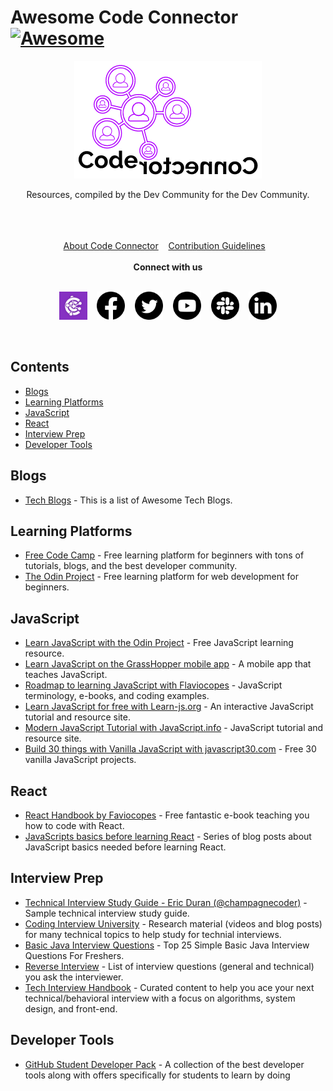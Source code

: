 # Awesome Code Connector [![Awesome](https://awesome.re/badge.svg)](https://awesome.re)

<div align="center">
<a href="https://codeconnector.io/" target="_blank">
	<img src="assets/cc-logos/cc-logo-two.png" alt="codeconnector">
</a>
	<br>
	<p>Resources, compiled by the Dev Community for the Dev Community.</p>
	<br>
	<br>
	<br>
</div>

<div align="center">
	<a href="codeconnector.md">About Code Connector</a>&nbsp;&nbsp;&nbsp;
	<a href="CONTRIBUTING.md">Contribution Guidelines</a>&nbsp;&nbsp;&nbsp;
</div>

<br>

<div align="center">
<b> Connect with us </b>
</div>

<br>

<p align="center">
  <a href="https://codeconnector.io/" target="_blank"><img width="45" height="45" src="assets/cc-logos/cc-logo.jpg" alt="codeconnector"></a>&nbsp;&nbsp;&nbsp;
	<a href="https://www.facebook.com/codeconnector" target="_blank"><img width="45" height="45" src="assets/social-media-icons/facebook-icon.png" alt="facebook"></a>&nbsp;&nbsp;&nbsp;
	<a href="https://twitter.com/codeconnector_" target="_blank"><img width="45" height="45" src="assets/social-media-icons/twitter-icon.png" alt="twitter"></a>&nbsp;&nbsp;&nbsp;
	<a href="https://www.youtube.com/channel/UCILxIdh3uyw64JjtdRmdtVg" target="_blank"><img width="45" height="45" src="assets/social-media-icons/youtube-icon.png" alt="youtube"></a>&nbsp;&nbsp;&nbsp;
	<a href="https://app.slack.com/client/T86NXDXQD/C86NXE3KP" target="_blank"><img width="45" height="45" src="assets/social-media-icons/slack-icon.png" alt="slack"></a>&nbsp;&nbsp;&nbsp;
	<a href="https://www.linkedin.com/company/codeconnector/" target="_blank"><img width="45" height="45"src="assets/social-media-icons/linkedin-icon.png" alt="linkedin"></a>
</p>

<br>

## Contents
<!-- START doctoc generated TOC please keep comment here to allow auto update -->
<!-- DON'T EDIT THIS SECTION, INSTEAD RE-RUN doctoc TO UPDATE -->

- [Blogs](#blogs)
- [Learning Platforms](#learning-platforms)
- [JavaScript](#javascript)
- [React](#react)
- [Interview Prep](#interview-prep)
- [Developer Tools](#developer-tools)

<!-- END doctoc generated TOC please keep comment here to allow auto update -->

## Blogs
- [Tech Blogs](https://tech-blogs.dev) - This is a list of Awesome Tech Blogs.

## Learning Platforms
- [Free Code Camp](https://www.freecodecamp.org/) - Free learning platform for beginners with tons of tutorials, blogs, and the best developer community.
- [The Odin Project](https://www.theodinproject.com/) - Free learning platform for web development for beginners.

## JavaScript
- [Learn JavaScript with the Odin Project](https://www.theodinproject.com/courses/javascript) - Free JavaScript learning resource.
- [Learn JavaScript on the GrassHopper mobile app](https://grasshopper.app/) - A mobile app that teaches JavaScript.
- [Roadmap to learning JavaScript with Flaviocopes](https://flaviocopes.com/javascript/) - JavaScript terminology, e-books, and coding examples.
- [Learn JavaScript for free with Learn-js.org](https://www.learn-js.org) - An interactive JavaScript tutorial and resource site.
- [Modern JavaScript Tutorial with JavaScript.info](http://javascript.info/) - JavaScript tutorial and resource site.
- [Build 30 things with Vanilla JavaScript with javascript30.com](https://javascript30.com/) - Free 30 vanilla JavaScript projects.

## React
- [React Handbook by Faviocopes](https://www.freecodecamp.org/news/the-react-handbook-b71c27b0a795/) - Free fantastic e-book teaching you how to code with React.
- [JavaScripts basics before learning React](https://dev.to/tracycss/the-vanilla-javascript-basics-to-know-before-learning-react-js-53aj) - Series of blog posts about JavaScript basics needed before learning React.

## Interview Prep
- [Technical Interview Study Guide - Eric Duran (@champagnecoder)](https://docs.google.com/spreadsheets/d/1CrOzYSdF3iV7lS7tVT2OvcjYiz4VXboYuN171EO34kA/htmlview#gid=0) - Sample technical interview study guide.
- [Coding Interview University](https://github.com/jwasham/coding-interview-university) - Research material (videos and blog posts) for many technical topics to help study for technial interviews.
- [Basic Java Interview Questions](https://javaconceptoftheday.com/top-25-simple-basic-java-interview-questions-for-freshers/) - Top 25 Simple Basic Java Interview Questions For Freshers.
- [Reverse Interview](https://github.com/viraptor/reverse-interview/blob/master/README.md) - List of interview questions (general and technical) you ask the interviewer.
- [Tech Interview Handbook](https://github.com/yangshun/tech-interview-handbook) - Curated content to help you ace your next technical/behavioral interview with a focus on algorithms, system design, and front-end. 

## Developer Tools
- [GitHub Student Developer Pack](https://education.github.com/pack) - A collection of the best developer tools along with offers specifically for students to learn by doing

